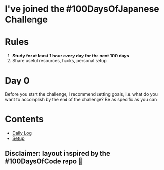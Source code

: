 # I've joined the #100DaysOfJapanese Challenge

# Rules

1. **Study for at least 1 hour every day for the next 100 days**
2. Share useful resources, hacks, personal setup

# Day 0
Before you start the challenge, I recommend setting goals, i.e. what do you want to accomplish by the end of the challenge? Be as specific as you can

# Contents

* [Daily Log](log.md)
* [Setup](setup.md)

## Disclaimer: layout inspired by the #100DaysOfCode repo 🙏
